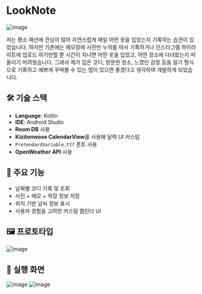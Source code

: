 #  LookNote
![image](https://github.com/user-attachments/assets/a1ae6994-1dc7-4cd6-8c18-d8774bfa407a)

저는 평소 패션에 관심이 많아 자연스럽게 매일 어떤 옷을 입었는지 기록하는 습관이 있었습니다. 하지만 기존에는 메모장에 사진만 누끼를 따서 기록하거나 인스타그램 하이라이트에 업로드 하기만할 뿐 시간이 지나면 어떤 옷을 입었고, 어떤 장소에 다녀왔는지 떠올리기 어려웠습니다.
그래서 제가 입은 코디, 방문한 장소, 느꼈던 감정 등을 일기 형식으로 기록하고 예쁘게 꾸며볼 수 있는 앱이 있으면 좋겠다고 생각하여 개발하게 되었습니다.

## 🛠 기술 스택
- **Language**: Kotlin
- **IDE**: Android Studio
- **Room DB** 사용
- **Kizitonwose CalendarView**를 사용해 달력 UI 커스텀
- `PretendardVariable.ttf` 폰트 사용
- **OpenWeather API** 사용 

## 📌 주요 기능
- 날짜별 코디 기록 및 조회
- 사진 + 메모 + 착장 정보 저장
- 위치 기반 날씨 정보 표시
- 사용자 경험을 고려한 커스텀 캘린더 UI

## 🖼️ 프로토타입
![image](https://github.com/user-attachments/assets/e2689015-3551-49c0-8194-9ec38b2a981b)


## 📱 실행 화면
![image](https://github.com/user-attachments/assets/79c0fa30-e1e5-41a0-95e0-d0531450954f)
![image](https://github.com/user-attachments/assets/2a31f2da-aad4-46dd-ac64-07c2ea8ab4a8)
